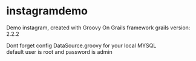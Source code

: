 # instagramdemo
Demo instagram, created with Groovy On Grails framework
grails version: 2.2.2

Dont forget config DataSource.groovy for your local MYSQL  
default user is root and password is admin
